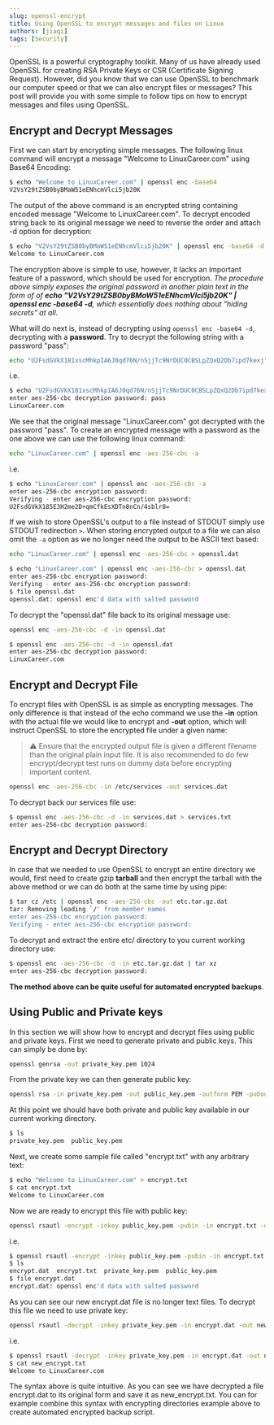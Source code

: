 ```yaml
---
slug: openssl-encrypt
title: Using OpenSSL to encrypt messages and files on Linux
authors: [jiaqi]
tags: [Security]
---
```


[//]: # (Copyright Jiaqi Liu)

[//]: # (Licensed under the Apache License, Version 2.0 &#40;the "License"&#41;;)
[//]: # (you may not use this file except in compliance with the License.)
[//]: # (You may obtain a copy of the License at)

[//]: # (    http://www.apache.org/licenses/LICENSE-2.0)

[//]: # (Unless required by applicable law or agreed to in writing, software)
[//]: # (distributed under the License is distributed on an "AS IS" BASIS,)
[//]: # (WITHOUT WARRANTIES OR CONDITIONS OF ANY KIND, either express or implied.)
[//]: # (See the License for the specific language governing permissions and)
[//]: # (limitations under the License.)

OpenSSL is a powerful cryptography toolkit. Many of us have already used OpenSSL for creating RSA Private Keys or CSR
(Certificate Signing Request). However, did you know that we can use OpenSSL to benchmark our computer speed or that we
can also encrypt files or messages? This post will provide you with some simple to follow tips on how to encrypt
messages and files using OpenSSL.

<!--truncate-->

Encrypt and Decrypt Messages
----------------------------

First we can start by encrypting simple messages. The following linux command will encrypt a message "Welcome to
LinuxCareer.com" using Base64 Encoding:

```bash
$ echo "Welcome to LinuxCareer.com" | openssl enc -base64
V2VsY29tZSB0byBMaW51eENhcmVlci5jb20K
```

The output of the above command is an encrypted string containing encoded message "Welcome to LinuxCareer.com". To
decrypt encoded string back to its original message we need to reverse the order and attach -d option for decryption:

```bash
$ echo "V2VsY29tZSB0byBMaW51eENhcmVlci5jb20K" | openssl enc -base64 -d
Welcome to LinuxCareer.com
```

The encryption above is simple to use, however, it lacks an important feature of a password, which should be used for
encryption. _The procedure above simply exposes the original password in another plain text in the form of of
**echo "V2VsY29tZSB0byBMaW51eENhcmVlci5jb20K" | openssl enc -base64 -d**, which essentially does nothing about "hiding
secrets" at all_.

What will do next is, instead of decrypting using `openssl enc -base64 -d`, decrypting with a **password**. Try to
decrypt the following string with a password "pass":

```bash
echo "U2FsdGVkX181xscMhkpIA6J0qd76N/nSjjTc9NrDUC0CBSLpZQxQ2Db7ipd7kexj" | openssl enc -aes-256-cbc -d -a
```

i.e.

```bash
$ echo "U2FsdGVkX181xscMhkpIA6J0qd76N/nSjjTc9NrDUC0CBSLpZQxQ2Db7ipd7kexj" | openssl enc -aes-256-cbc -d -a
enter aes-256-cbc decryption password: pass
LinuxCareer.com
```

We see that the original message "LinuxCareer.com" got decrypted with the password "pass". To create an encrypted
message with a password as the one above we can use the following linux command:

```bash
echo "LinuxCareer.com" | openssl enc -aes-256-cbc -a
```

i.e.

```bash
$ echo "LinuxCareer.com" | openssl enc -aes-256-cbc -a
enter aes-256-cbc encryption password:
Verifying - enter aes-256-cbc encryption password:
U2FsdGVkX185E3H2me2D+qmCfkEsXDTn8nCn/4sblr8=
```

If we wish to store OpenSSL's output to a file instead of STDOUT simply use STDOUT redirection `>`. When storing
encrypted output to a file we can also omit the `-a` option as we no longer need the output to be ASCII text based:

```bash
echo "LinuxCareer.com" | openssl enc -aes-256-cbc > openssl.dat
```

```bash
$ echo "LinuxCareer.com" | openssl enc -aes-256-cbc > openssl.dat
enter aes-256-cbc encryption password:
Verifying - enter aes-256-cbc encryption password:
$ file openssl.dat 
openssl.dat: openssl enc'd data with salted password
```

To decrypt the "openssl.dat" file back to its original message use:

```bash
openssl enc -aes-256-cbc -d -in openssl.dat 
```

```bash
$ openssl enc -aes-256-cbc -d -in openssl.dat 
enter aes-256-cbc decryption password:
LinuxCareer.com
```

Encrypt and Decrypt File
------------------------

To encrypt files with OpenSSL is as simple as encrypting messages. The only difference is that instead of the echo
command we use the **-in** option with the actual file we would like to encrypt and **-out** option, which will instruct
OpenSSL to store the encrypted file under a given name:

> ⚠️ Ensure that the encrypted output file is given a different filename than the original plain input file. It is also
> recommended to do few encrypt/decrypt test runs on dummy data before encrypting important content.

```bash
openssl enc -aes-256-cbc -in /etc/services -out services.dat
```

To decrypt back our services file use:

```bash
$ openssl enc -aes-256-cbc -d -in services.dat > services.txt
enter aes-256-cbc decryption password:
```

Encrypt and Decrypt Directory
-----------------------------

In case that we needed to use OpenSSL to encrypt an entire directory we would, first need to create gzip **tarball** and
then encrypt the tarball with the above method or we can do both at the same time by using pipe:

```bash
$ tar cz /etc | openssl enc -aes-256-cbc -out etc.tar.gz.dat
tar: Removing leading `/' from member names
enter aes-256-cbc encryption password:
Verifying - enter aes-256-cbc encryption password:
```

To decrypt and extract the entire etc/ directory to you current working directory use:

```bash
$ openssl enc -aes-256-cbc -d -in etc.tar.gz.dat | tar xz
enter aes-256-cbc decryption password:
```

**The method above can be quite useful for automated encrypted backups**.

Using Public and Private keys
-----------------------------

In this section we will show how to encrypt and decrypt files using public and private keys. First we need to generate
private and public keys. This can simply be done by:

```bash
openssl genrsa -out private_key.pem 1024
```

From the private key we can then generate public key:

```bash
openssl rsa -in private_key.pem -out public_key.pem -outform PEM -pubout
```

At this point we should have both private and public key available in our current working directory.

```bash
$ ls
private_key.pem  public_key.pem
```

Next, we create some sample file called "encrypt.txt" with any arbitrary text:

```bash
$ echo "Welcome to LinuxCareer.com" > encrypt.txt
$ cat encrypt.txt 
Welcome to LinuxCareer.com
```

Now we are ready to encrypt this file with public key:

```bash
openssl rsautl -encrypt -inkey public_key.pem -pubin -in encrypt.txt -out encrypt.dat 
```

i.e.

```bash
$ openssl rsautl -encrypt -inkey public_key.pem -pubin -in encrypt.txt -out encrypt.dat 
$ ls
encrypt.dat  encrypt.txt  private_key.pem  public_key.pem
$ file encrypt.dat 
encrypt.dat: openssl enc'd data with salted password
```

As you can see our new encrypt.dat file is no longer text files. To decrypt this file we need to use private key:

```bash
openssl rsautl -decrypt -inkey private_key.pem -in encrypt.dat -out new_encrypt.txt
```

i.e.

```bash
$ openssl rsautl -decrypt -inkey private_key.pem -in encrypt.dat -out new_encrypt.txt
$ cat new_encrypt.txt
Welcome to LinuxCareer.com
```

The syntax above is quite intuitive. As you can see we have decrypted a file encrypt.dat to its original form and save
it as new_encrypt.txt. You can for example combine this syntax with encrypting directories example above to create
automated encrypted backup script.
